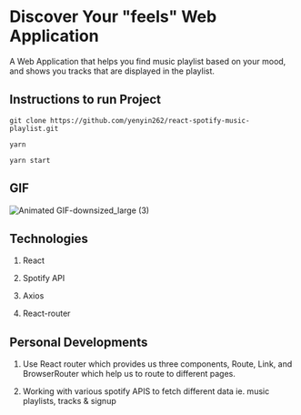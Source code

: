# Discover Your "feels" Web Application 

A Web Application that helps you find music playlist based on your mood, and shows you  tracks that are displayed in the playlist. 

## Instructions to run Project

```
git clone https://github.com/yenyin262/react-spotify-music-playlist.git

yarn

yarn start 

```

## GIF


![Animated GIF-downsized_large (3)](https://user-images.githubusercontent.com/43800526/69092334-00082400-0a01-11ea-9cc5-62698e4063bf.gif)


## Technologies

1. React

2. Spotify API  

3. Axios

4. React-router


## Personal Developments 

1. Use React router which provides us three components, Route, Link, and BrowserRouter which help us to route to different pages.

2. Working with various spotify APIS to fetch different data ie. music playlists, tracks & signup 

